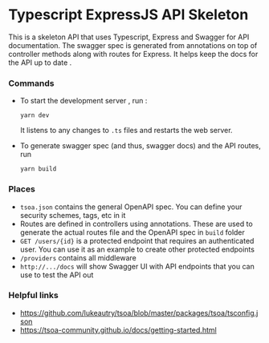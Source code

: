 # Typescript ExpressJS API Skeleton

This is a skeleton API that uses Typescript, Express and Swagger for 
API documentation. The swagger spec is generated from annotations
on top of controller methods along with routes for Express. It helps
keep the docs for the API up to date .


### Commands

- To start the development server , run :
  ```
  yarn dev
  ```
  It listens to any changes to `.ts` files and restarts the web server.


- To generate swagger spec (and thus, swagger docs) and the API routes, run
  ```
  yarn build 
  ```

### Places
- `tsoa.json` contains the general OpenAPI spec. You
  can define your security schemes, tags, etc in it
- Routes are defined in controllers using annotations. These are used
  to generate the actual routes file and the OpenAPI spec in `build`
  folder
- `GET /users/{id}` is a protected endpoint that requires an authenticated user. You 
  can use it as an example to create other protected endpoints
- `/providers` contains all middleware
- `http://.../docs` will show Swagger UI with API endpoints that you
  can use to test the API out
  
### Helpful links
- https://github.com/lukeautry/tsoa/blob/master/packages/tsoa/tsconfig.json
- https://tsoa-community.github.io/docs/getting-started.html